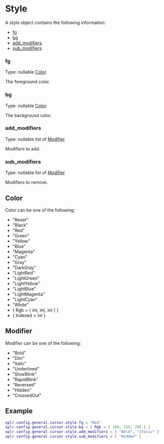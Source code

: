 Style
=====

A style object contains the following information:

- [fg][1]
- [bg][2]
- [add_modifiers][3]
- [sub_modifiers][4]

### fg

Type: nullable [Color][5]

The foreground color.


### bg

Type: nullable [Color][5]

The background color.


### add_modifiers

Type: nullable list of [Modifier][6]

Modifiers to add.


### sub_modifiers

Type: nullable list of [Modifier][6]

Modifiers to remove.


Color
-----

Color can be one of the following:

- "Reset"
- "Black"
- "Red"
- "Green"
- "Yellow"
- "Blue"
- "Magenta"
- "Cyan"
- "Gray"
- "DarkGray"
- "LightRed"
- "LightGreen"
- "LightYellow"
- "LightBlue"
- "LightMagenta"
- "LightCyan"
- "White"
- { Rgb = { int, int, int } }
- { Indexed = int }


Modifier
--------

Modifier can be one of the following:

- "Bold"
- "Dim"
- "Italic"
- "Underlined"
- "SlowBlink"
- "RapidBlink"
- "Reversed"
- "Hidden"
- "CrossedOut"


Example
-------

```lua
xplr.config.general.cursor.style.fg = "Red"
xplr.config.general.cursor.style.bg = { Rgb = { 100, 150, 200 } }
xplr.config.general.cursor.style.add_modifiers = { "Bold", "Italic" }
xplr.config.general.cursor.style.sub_modifiers = { "Hidden" }
```


[1]:#fg
[2]:#bg
[3]:#add_modifiers
[4]:#sub_modifiers
[5]:#color
[6]:#modifier